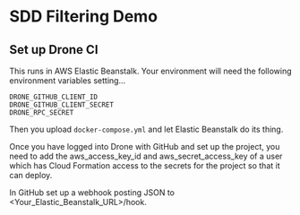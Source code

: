 # SDD Filtering Demo

## Set up Drone CI

This runs in AWS Elastic Beanstalk. Your environment will need the following environment variables setting...

    DRONE_GITHUB_CLIENT_ID
    DRONE_GITHUB_CLIENT_SECRET
    DRONE_RPC_SECRET

Then you upload `docker-compose.yml` and let Elastic Beanstalk do its thing.

Once you have logged into Drone with GitHub and set up the project, you need to add the aws_access_key_id and aws_secret_access_key of a user which has Cloud Formation access to the secrets for the project so that it can deploy.

In GitHub set up a webhook posting JSON to <Your_Elastic_Beanstalk_URL>/hook.
